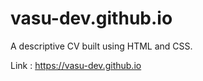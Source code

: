 # vasu-dev.github.io

A descriptive CV built using HTML and CSS.

Link : https://vasu-dev.github.io
